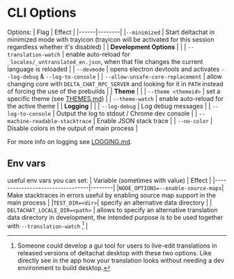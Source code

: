 # CLI Options

Options:
| Flag | Effect |
|------|--------|
|`--minimized` | Start deltachat in minimized mode with trayicon (trayicon will be activated for this session regardless whether it's disabled) |
| **Development Options** | |
| `--translation-watch` | enable auto-reload for `_locales/_untranslated_en.json`, when that file changes the current language is reloaded |
| `--devmode` | opens electron devtools and activates `--log-debug` & `--log-to-console` |
| `--allow-unsafe-core-replacement` | allow changing core with `DELTA_CHAT_RPC_SERVER` and looking for it in `PATH` instead of forcing the use of the prebuilds |
| **Theme** | |
| `--theme <themeid>` | set a specific theme (see [THEMES.md](./THEMES.md)) |
| `--theme-watch` | enable auto-reload for the active theme |
| **Logging** | |
| `--log-debug` | Log debug messages |
| `--log-to-console` | Output the log to stdout / Chrome dev console |
| `--machine-readable-stacktrace` | Enable JSON stack trace |
| `--no-color` | Disable colors in the output of main process |

For more info on logging see [LOGGING.md](./LOGGING.md).

## Env vars

useful env vars you can set:
| Variable (sometimes with value) | Effect |
|---------------------------------|--------|
|`NODE_OPTIONS=--enable-source-maps`| Make stacktraces in errors useful by enabling source map support in the main process |
|`TEST_DIR=<dir>`| specify an alternative data directory |
| `DELTACHAT_LOCALE_DIR=<path>` | allows to specify an alternative translation data directory in development, the intended purpose is to be used together with `--translation-watch` [^1] |


[^1]: Someone could develop a gui tool for users to live-edit translations in released versions of deltachat desktop with these two options. Like directly see in the app how your translation looks without needing a dev environment to build desktop.